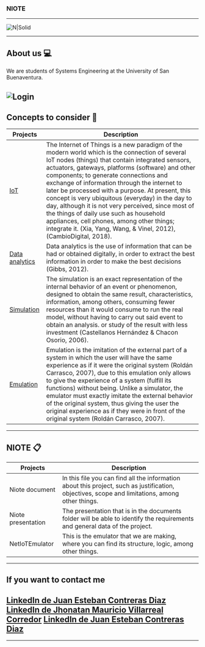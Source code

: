 ### NIOTE

---
![N|Solid](http://dachcolombia.com/wp-content/uploads/2017/07/7993_universidad-de-san-buenaventura.jpg)

---

## About us 💻
We are students of Systems Engineering at the University of San Buenaventura.

![Login](https://i.pinimg.com/originals/e4/26/70/e426702edf874b181aced1e2fa5c6cde.gif)
---

## Concepts to consider 👀

| Projects | Description |
| --- | --- |
| [IoT](https://youtu.be/QaTIt1C5R-M) | The Internet of Things is a new paradigm of the modern world which is the connection of several IoT nodes (things) that contain integrated sensors, actuators, gateways, platforms (software) and other components; to generate connections and exchange of information through the internet to later be processed with a purpose. At present, this concept is very ubiquitous (everyday) in the day to day, although it is not very perceived, since most of the things of daily use such as household appliances, cell phones, among other things; integrate it. (Xia, Yang, Wang, & Vinel, 2012), (CambioDigital, 2018). |
| [Data analytics](https://www.sas.com/en_us/insights/analytics/big-data-analytics.html)| Data analytics is the use of information that can be had or obtained digitally, in order to extract the best information in order to make the best decisions (Gibbs, 2012). |
| [Simulation](https://www.youtube.com/watch?v=OCMafswcNkY)| The simulation is an exact representation of the internal behavior of an event or phenomenon, designed to obtain the same result, characteristics, information, among others, consuming fewer resources than it would consume to run the real model, without having to carry out said event to obtain an analysis. or study of the result with less investment (Castellanos Hernández & Chacon Osorio, 2006). |
| [Emulation](https://youtu.be/mqZ8UU_3wgk)| Emulation is the imitation of the external part of a system in which the user will have the same experience as if it were the original system (Roldán Carrasco, 2007), due to this emulation only allows to give the experience of a system (fulfill its functions) without being. Unlike a simulator, the emulator must exactly imitate the external behavior of the original system, thus giving the user the original experience as if they were in front of the original system (Roldán Carrasco, 2007). |
---

## NIOTE 📋
| Projects | Description |
| --- | --- |
| Niote document | In this file you can find all the information about this project, such as justification, objectives, scope and limitations, among other things. |
| Niote presentation | The presentation that is in the documents folder will be able to identify the requirements and general data of the project. |
| NetIoTEmulator | This is the emulator that we are making, where you can find its structure, logic, among other things. |
---


## If you want to contact me
[LinkedIn de Juan Esteban Contreras Diaz](https://www.linkedin.com/in/camilo-andrés-díaz-gómez-97b5581a3/)
[LinkedIn de Jhonatan Mauricio Villarreal Corredor](https://www.linkedin.com/in/jhonatan-villarreal-corredor-b492571a8/)
[LinkedIn de Juan Esteban Contreras Diaz](https://www.linkedin.com/in/juan-contreras-95a70221b/)
---
---
